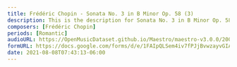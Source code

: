 ```yaml
---
title: Frédéric Chopin - Sonata No. 3 in B Minor Op. 58 (3)
description: This is the description for Sonata No. 3 in B Minor Op. 58 by Frédéric Chopin
composers: [Frédéric Chopin]
periods: [Romantic]
audioURL: https://OpenMusicDataset.github.io/Maestro/maestro-v3.0.0/2004/MIDI-Unprocessed_XP_09_R1_2004_05_ORIG_MID--AUDIO_09_R1_2004_08_Track08_wav.midi
formURL: https://docs.google.com/forms/d/e/1FAIpQLSem4iv7fPJjBvwzayvGIANmvlpU7xwuly5kxIPtBn1j0jf-AQ/viewform
date: 2021-08-08T07:43:13-06:00
---
```

